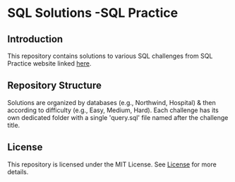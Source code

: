 # SQL Solutions -SQL Practice

## Introduction

This repository contains solutions to various SQL challenges from SQL Practice website linked [here](https://www.sql-practice.com/).

## Repository Structure

Solutions are organized by databases (e.g., Northwind, Hospital) & then according to difficulty (e.g., Easy, Medium, Hard). Each challenge has its own dedicated folder with a single 'query.sql' file named after the challenge title.

## License

This repository is licensed under the MIT License. See [License](./LICENSE) for more details.
